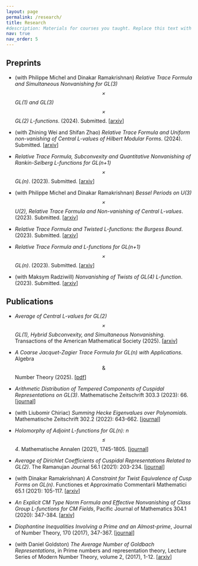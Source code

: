 ```yaml
---
layout: page
permalink: /research/
title: Research
#description: Materials for courses you taught. Replace this text with your description.
nav: true
nav_order: 5
---
```



## Preprints 

*  (with Philippe Michel and Dinakar Ramakrishnan) *Relative Trace Formula and Simultaneous Nonvanishing for* *GL(3)$$\times$$GL(1)* *and* *GL(3)$$\times$$GL(2)* *L-functions*. (2024). Submitted. \[[arxiv](https://arxiv.org/abs/2411.12609)\]  

*  (with Zhining Wei and Shifan Zhao) *Relative Trace Formula and Uniform non-vanishing of Central L-values of Hilbert Modular Forms*. (2024). Submitted. \[[arxiv](https://arxiv.org/abs/2410.09593)\] 

* *Relative Trace Formula, Subconvexity and Quantitative Nonvanishing of Rankin-Selberg L-functions for* *GL(n+1)$$\times$$GL(n)*. (2023). Submitted. \[[arxiv](https://arxiv.org/abs/2309.07534)\]  

*  (with Philippe Michel and Dinakar Ramakrishnan) *Bessel Periods on U(3)$$\times$$U(2), Relative Trace Formula and Non-vanishing of Central L-values*. (2023). Submitted. \[[arxiv](https://arxiv.org/abs/2309.08490)\] 


* *Relative Trace Formula and Twisted L-functions: the Burgess Bound*. (2023). Submitted. \[[arxiv](https://arxiv.org/abs/2305.10719)\]


* *Relative Trace Formula and L-functions for GL(n+1)$$\times$$GL(n)*. (2023). Submitted. \[[arxiv](https://arxiv.org/abs/2303.02225)\]


* (with Maksym Radziwill) *Nonvanishing of Twists of GL(4) L-function*. (2023). Submitted. \[[arxiv](https://arxiv.org/abs/2304.09171)\] 

## Publications 

* *Average of Central L-values for* *GL(2)$$\times$$GL(1),* *Hybrid Subconvexity, and Simultaneous Nonvanishing*. Transactions of the American Mathematical Society (2025). \[[arxiv](https://arxiv.org/abs/2307.05571)\]

* *A Coarse Jacquet-Zagier Trace Formula for GL(n) with Applications*. Algebra $$\&$$ Number Theory (2025). \[[pdf](https://drive.google.com/file/d/1WYRQDpVpH0b3jrwCwMBHlszqpxXOeQVw/view?usp=sharing)\]

* *Arithmetic Distribution of Tempered Components of Cuspidal Representations on GL(3)*. Mathematische Zeitschrift 303.3 (2023): 66. \[[journal](https://link.springer.com/article/10.1007/s00209-023-03213-w)\]

*  (with Liubomir Chiriac) *Summing Hecke Eigenvalues over Polynomials*.  Mathematische Zeitschrift 302.2 (2022): 643-662. \[[journal](https://link.springer.com/article/10.1007/s00209-022-03071-y)\]

* *Holomorphy of Adjoint L-functions for GL(n): n $$\leq$$ 4*. Mathematische Annalen (2021), 1745-1805. \[[journal](https://link.springer.com/article/10.1007/s00208-021-02189-4)\]

* *Average of Dirichlet Coefficients of Cuspidal Representations Related to GL(2)*. The Ramanujan Journal 56.1 (2021): 203-234. \[[journal](https://link.springer.com/article/10.1007/s11139-020-00360-0)\]

* (with Dinakar Ramakrishnan) *A Constraint for Twist Equivalence of Cusp Forms on GL(n)*. Functiones et Approximatio Commentarii Mathematici 65.1 (2021): 105-117. \[[arxiv](https://arxiv.org/pdf/1906.01047)\] 

* *An Explicit CM Type Norm Formula and Effective Nonvanishing of Class Group L-functions for CM Fields*, Pacific Journal of Mathematics 304.1 (2020): 347-384. \[[arxiv](https://arxiv.org/pdf/1801.05562)\]

* *Diophantine Inequalities Involving a Prime and an Almost-prime*, Journal of Number Theory, 170 (2017), 347-367. \[[journal](https://www.sciencedirect.com/science/article/pii/S0022314X1630124X)\] 

* (with Daniel Goldston) *The Average Number of Goldbach Representations*, in Prime numbers and representation theory, Lecture Series of Modern Number Theory, volume 2, (2017), 1-12. \[[arxiv](https://arxiv.org/pdf/1601.06902)\] 



